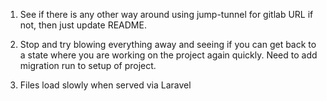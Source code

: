 1. See if there is any other way around using jump-tunnel for gitlab URL
if not, then just update README.

2. Stop and try blowing everything away and seeing if you can get back
to a state where you are working on the project again quickly. Need to
add migration run to setup of project.

3. Files load slowly when served via Laravel
